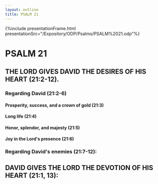 ```yaml
---
layout: outline
title: PSALM 21
---
```

{%include presentationFrame.html presentationSrc="/Expository/ODP/Psalms/PSALM%2021.odp"%}

# PSALM 21 
## THE LORD GIVES DAVID THE DESIRES OF HIS HEART (21:2-12). 
###  Regarding David (21:2-6) 
####  Prosperity, success, and a crown of gold (21:3) 
####  Long life (21:4) 
####  Honor, splendor, and majesty (21:5) 
####  Joy in the Lord\'s presence (21:6) 
###  Regarding David\'s enemies (21:7-12): 
## DAVID GIVES THE LORD THE DEVOTION OF HIS HEART (21:1, 13): 
